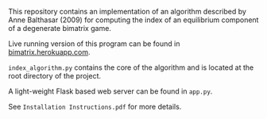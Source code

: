 This repository contains an implementation of an algorithm described by Anne Balthasar (2009) for computing the index of an equilibrium component of a degenerate bimatrix game.

Live running version of this program can be found in [bimatrix.herokuapp.com](bimatrix.herokuapp.com).

`index_algorithm.py` contains the core of the algorithm and is located at the root directory of the project.

A light-weight Flask based web server can be found in `app.py`.

See `Installation Instructions.pdf` for more details.


